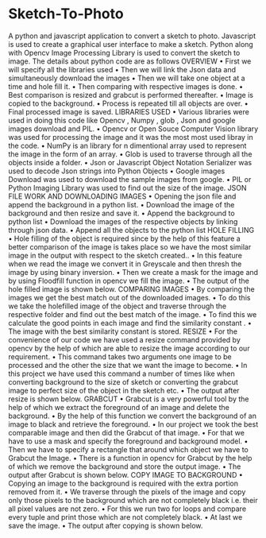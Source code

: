 # Sketch-To-Photo
A python and javascript application to convert a sketch to photo.
Javascript is used to create a graphical user interface to make a sketch.
Python along with Opencv Image Processing Library is used to convert the sketch to image.
The details about python code are as follows
OVERVIEW
•	First we will specify all the libraries used
•	Then we will link the Json data and simultaneously download the images
•	Then we will take one object at a time and hole fill it.
•	Then comparing with respective images is done.
•	Best comparison is resized and grabcut is performed thereafter.
•	Image is copied to the background.
•	Process is repeated till all objects are over.
•	Final processed image is saved.
LIBRARIES USED
•	Various libraries were used in doing this code like Opencv  , Numpy , glob , Json and google images download and PIL.
•	Opencv or Open Souce Computer Vision library was used for processing the image and it was the most most used libray in the code.
•	NumPy is an library for n dimentional  array used to represent the image in the form of an array.
•	Glob is used to traverse through all the objects inside a folder.
•	Json or Javascript Object  Notation Serializer was used to decode Json strings into Python Objects
•	Google images Download was used to download the sample images from google.
•	PIL  or Python Imaging Library was used to find out the size of the image.
JSON FILE WORK AND DOWNLOADING IMAGES
•	Opening the json file and append the background in a python list.
•	Download the image of the background and then resize and save it.
•	Append the background to python list
•	Download the images of the respective objects by linking through json data.
•	Append all the objects to the python list
HOLE FILLING
•	Hole filling of the object is required since by the help of this feature a better comparison of the image is takes place so we have the most similar image in the output with respect to the sketch created..
•	In this feature when we read the image we convert it in Greyscale and then thresh the image by using binary inversion.
•	Then we create a mask for the image and by using Floodfill function in opencv we fill the image.
•	The output of the hole filled image is shown below.
COMPARING IMAGES
•	By comparing the images we get the best match out of the downloaded images.
•	To do this we take the holefilled image of the object and traverse through the respective folder and find out the best match of the image.
•	To find this we calculate the good points in each image and find the similarity constant .
•	The image with the best similarity constant is stored.
RESIZE
•	For the convenience of our code we have used a resize command provided by opencv by the help of which are able to resize the image according to our requirement.
•	This command takes two arguments one image to be processed and the other the size that we want the image to become.
•	In this project we have used this command a number of times like when converting background to the size of sketch or converting the grabcut image to perfect size of the object in the sketch etc.
•	The output after resize is shown below.
GRABCUT
•	Grabcut is a very powerful tool by the help of which we extract the foreground of an image and delete the background.
•	By the help of this function we convert the background of an image to black and retrieve the foreground.
•	In our project we took the best comparable image and then did the Grabcut of that image.
•	For that we have to use a mask and specify the foreground and background model.
•	Then we have to specify a rectangle that around which object we have to Grabcut the Image.
•	There is a function in opencv for Grabcut  by the help of which we remove the background and store the output image.
•	The output after Grabcut is shown below.
COPY IMAGE TO BACKGROUND
•	Copying an image to the background is required with the extra portion removed  from it.
•	We traverse through the pixels of the image and copy only those pixels to the background which are not completely black i.e. their all pixel values are not zero.
•	For this we run two for loops and compare every tuple and print those which are not completely black.
•	At last we save the image.
•	The output after copying is shown below.


